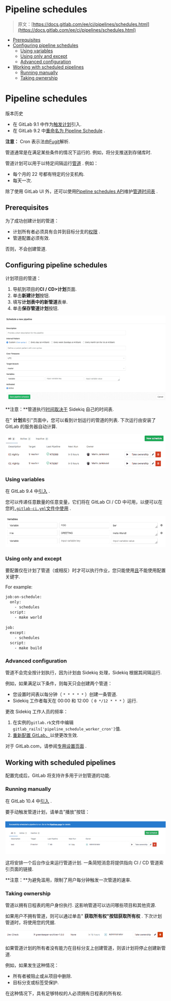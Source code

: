 # Pipeline schedules

> 原文：[https://docs.gitlab.com/ee/ci/pipelines/schedules.html](https://docs.gitlab.com/ee/ci/pipelines/schedules.html)

*   [Prerequisites](#prerequisites)
*   [Configuring pipeline schedules](#configuring-pipeline-schedules)
    *   [Using variables](#using-variables)
    *   [Using only and except](#using-only-and-except)
    *   [Advanced configuration](#advanced-configuration)
*   [Working with scheduled pipelines](#working-with-scheduled-pipelines)
    *   [Running manually](#running-manually)
    *   [Taking ownership](#taking-ownership)

# Pipeline schedules[](#pipeline-schedules "Permalink")

版本历史

*   在 GitLab 9.1 中作为[触发计划](https://gitlab.com/gitlab-org/gitlab-foss/-/merge_requests/10533)引入.
*   在 GitLab 9.2 中[重命名为 Pipeline Schedule](https://gitlab.com/gitlab-org/gitlab-foss/-/merge_requests/10853) .

**注意：** Cron 表示法由[Fugit](https://github.com/floraison/fugit)解析.

管道通常是在满足某些条件的情况下运行的. 例如，将分支推送到存储库时.

管道计划可以用于以特定间隔运行[管道](index.html) . 例如：

*   每个月的 22 号都有特定的分支机构.
*   每天一次.

除了使用 GitLab UI 外，还可以使用[Pipeline schedules API](../../api/pipeline_schedules.html)维护[管道时间表](../../api/pipeline_schedules.html) .

## Prerequisites[](#prerequisites "Permalink")

为了成功创建计划的管道：

*   计划所有者必须具有合并到目标分支的[权限](../../user/permissions.html) .
*   管道配置必须有效.

否则，不会创建管道.

## Configuring pipeline schedules[](#configuring-pipeline-schedules "Permalink")

计划项目的管道：

1.  导航到项目的**CI / CD>计划**页面.
2.  单击**新建计划**按钮.
3.  填写**计划表中的新管道**表单.
4.  单击**保存管道计划**按钮.

[![New Schedule Form](img/b379b1821f4b3d10ab0be61a59bcd491.png)](img/pipeline_schedules_new_form.png)

**注意：**管道执行[时间取决于](#advanced-configuration) Sidekiq 自己的时间表.

在" **计划**索引"页面中，您可以看到计划运行的管道的列表. 下次运行由安装了 GitLab 的服务器自动计算.

[![Schedules list](img/de408a3a079dceb2e72d044abac21ac3.png)](img/pipeline_schedules_list.png)

### Using variables[](#using-variables "Permalink")

在 GitLab 9.4 中[引入](https://gitlab.com/gitlab-org/gitlab-foss/-/merge_requests/12328) .

您可以传递任意数量的任意变量，它们将在 GitLab CI / CD 中可用，以便可以在您的[`.gitlab-ci.yml`文件中使用](../../ci/yaml/README.html) .

[![Scheduled pipeline variables](img/2e1001a11cd343049b87ebf60a315e9f.png)](img/pipeline_schedule_variables.png)

### Using only and except[](#using-only-and-except "Permalink")

要配置仅在计划了管道（或相反）时才可以执行作业，您只能使用[且](../yaml/README.html#onlyexcept-basic)不能使用配置关键字.

For example:

```
job:on-schedule:
  only:
    - schedules
  script:
    - make world

job:
  except:
    - schedules
  script:
    - make build 
```

### Advanced configuration[](#advanced-configuration "Permalink")

管道不会完全按计划执行，因为计划由 Sidekiq 处理，Sidekiq 根据其间隔运行.

例如，如果满足以下条件，则每天只会创建两个管道：

*   您设置时间表以每分钟（ `* * * * *` ）创建一条管道.
*   Sidekiq 工作者每天在 00:00 和 12:00（ `0 */12 * * *` ）运行.

更改 Sidekiq 工作人员的频率：

1.  在实例的`gitlab.rb`文件中编辑`gitlab_rails['pipeline_schedule_worker_cron']`值.
2.  [重新配置 GitLab，](../../administration/restart_gitlab.html#omnibus-gitlab-reconfigure)以使更改生效.

对于 GitLab.com，请参阅[专用设置页面](../../user/gitlab_com/index.html#gitlab-cicd) .

## Working with scheduled pipelines[](#working-with-scheduled-pipelines "Permalink")

配置完成后，GitLab 将支持许多用于计划管道的功能.

### Running manually[](#running-manually "Permalink")

在 GitLab 10.4 中[引入](https://gitlab.com/gitlab-org/gitlab-foss/-/merge_requests/15700) .

要手动触发管道计划，请单击"播放"按钮：

[![Play Pipeline Schedule](img/4ffe26c8f949643669a5c295958616cf.png)](img/pipeline_schedule_play.png)

这将安排一个后台作业来运行管道计划. 一条简短消息将提供指向 CI / CD 管道索引页面的链接.

**注意：**为避免滥用，限制了用户每分钟触发一次管道的速率.

### Taking ownership[](#taking-ownership "Permalink")

管道以拥有日程表的用户身份执行. 这影响管道可以访问哪些项目和其他资源.

如果用户不拥有管道，则可以通过单击" **获取所有权"**按钮**获取所有权** . 下次计划管道时，将使用您的凭据.

[![Schedules list](img/94b9b90ebfb15979835f3e48d710cb45.png)](img/pipeline_schedules_ownership.png)

如果管道计划的所有者没有能力在目标分支上创建管道，则该计划将停止创建新管道.

例如，如果发生这种情况：

*   所有者被阻止或从项目中删除.
*   目标分支或标签受保护.

在这种情况下，具有足够特权的人必须拥有日程表的所有权.